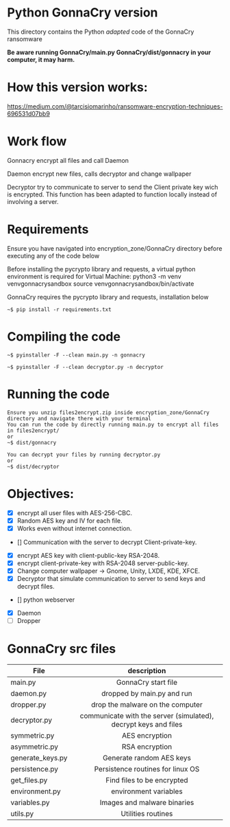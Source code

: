 # Python GonnaCry version

This directory contains the Python *adapted* code of the GonnaCry ransomware

**Be aware running GonnaCry/main.py GonnaCry/dist/gonnacry in your computer, it may harm.**

# How this version works:

https://medium.com/@tarcisiomarinho/ransomware-encryption-techniques-696531d07bb9

# Work flow

Gonnacry encrypt all files and call Daemon

Daemon encrypt new files, calls decryptor and change wallpaper

Decryptor try to communicate to server to send the Client private key wich is encrypted. This function has been adapted to function locally instead of involving a server.

# Requirements 

Ensure you have navigated into encryption_zone/GonnaCry directory before executing any of the code below

Before installing the pycrypto library and requests, a virtual python environment is required for Virtual Machine:
    python3 -m venv venvgonnacrysandbox
    source venvgonnacrysandbox/bin/activate

GonnaCry requires the pycrypto library and requests, installation below

    ~$ pip install -r requirements.txt

# Compiling the code

    ~$ pyinstaller -F --clean main.py -n gonnacry

    ~$ pyinstaller -F --clean decryptor.py -n decryptor

# Running the code
    Ensure you unzip files2encrypt.zip inside encryption_zone/GonnaCry directory and navigate there with your terminal
    You can run the code by directly running main.py to encrypt all files in files2encrypt/
    or
    ~$ dist/gonnacry

    You can decrypt your files by running decryptor.py
    or
    ~$ dist/decryptor

# Objectives:
- [x] encrypt all user files with AES-256-CBC.
- [x] Random AES key and IV for each file.
- [x] Works even without internet connection.
- [] Communication with the server to decrypt Client-private-key.
- [x] encrypt AES key with client-public-key RSA-2048.
- [x] encrypt client-private-key with RSA-2048 server-public-key.
- [x] Change computer wallpaper -> Gnome, Unity, LXDE, KDE, XFCE.
- [x] Decryptor that simulate communication to server to send keys and decrypt files.
- [] python webserver
- [x] Daemon
- [ ] Dropper

# GonnaCry src files

| File          | description   |
| ------------- |:-------------:|
| main.py      | GonnaCry start file|
| daemon.py     | dropped by main.py and run |
| dropper.py    | drop the malware on the computer |
| decryptor.py  | communicate with the server (simulated), decrypt keys and files|
| symmetric.py      |AES encryption|
| asymmetric.py | RSA encryption |
| generate_keys.py | Generate random AES keys|
| persistence.py | Persistence routines for linux OS|
| get_files.py | Find files to be encrypted|
| environment.py| environment variables|
| variables.py | Images and malware binaries|
| utils.py | Utilities routines|
